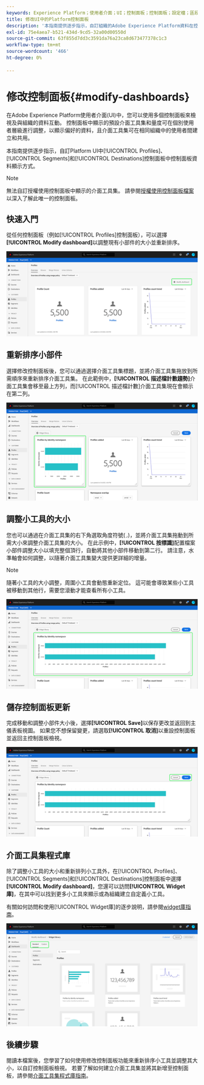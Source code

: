 ```yaml
---
keywords: Experience Platform；使用者介面；UI；控制面板；控制面板；設定檔；區段；目的地；授權使用
title: 修改UI中的Platform控制面板
description: '本指南提供逐步指示，自訂組織的Adobe Experience Platform資料在控制面板中的顯示方式。 '
exl-id: 75e4aea7-b521-434d-9cd5-32a00d00550d
source-git-commit: 63f855d7dd3c3591da76a23ca8d673477378c1c3
workflow-type: tm+mt
source-wordcount: '466'
ht-degree: 0%

---
```


# 修改控制面板{#modify-dashboards}

在Adobe Experience Platform使用者介面(UI)中，您可以使用多個控制面板來檢視及與組織的資料互動。 控制面板中顯示的預設介面工具集和量度可在個別使用者層級進行調整，以顯示偏好的資料，且介面工具集可在相同組織中的使用者間建立和共用。

本指南提供逐步指示，自訂Platform UI中[!UICONTROL Profiles]、[!UICONTROL Segments]和[!UICONTROL Destinations]控制面板中控制面板資料顯示方式。

>[!NOTE]
>
>無法自訂授權使用控制面板中顯示的介面工具集。 請參閱[授權使用控制面板檔案](guides/license-usage.md)以深入了解此唯一的控制面板。

## 快速入門

從任何控制面板（例如[!UICONTROL Profiles]控制面板），可以選擇&#x200B;**[!UICONTROL Modify dashboard]**&#x200B;以調整現有小部件的大小並重新排序。

![](images/customization/modify-dashboard.png)

## 重新排序小部件

選擇修改控制面板後，您可以通過選擇介面工具集標題，並將介面工具集拖放到所需順序來重新排序介面工具集。 在此範例中，**[!UICONTROL 描述檔計數趨勢]**&#x200B;介面工具集會移至最上方列，而[!UICONTROL 描述檔計數]介面工具集現在會顯示在第二列。

![](images/customization/move-widget.png)

## 調整小工具的大小

您也可以通過在介面工具集的右下角選取角度符號(`⌟`)，並將介面工具集拖動到所需大小來調整介面工具集的大小。 在此示例中，**[!UICONTROL 按標識]**&#x200B;配置檔案小部件調整大小以填充整個頂行，自動將其他小部件移動到第二行。 請注意，水準軸會如何調整，以隨著介面工具集變大提供更詳細的增量。

>[!NOTE]
>
>隨著小工具的大小調整，周圍小工具會動態重新定位。 這可能會導致某些小工具被移動到其他行，需要您滾動才能查看所有小工具。

![](images/customization/resize-widget.png)

## 儲存控制面板更新

完成移動和調整小部件大小後，選擇&#x200B;**[!UICONTROL Save]**&#x200B;以保存更改並返回到主儀表板視圖。 如果您不想保留變更，請選取&#x200B;**[!UICONTROL 取消]**&#x200B;以重設控制面板並返回主控制面板檢視。

![](images/customization/save-changes.png)

## 介面工具集程式庫

除了調整小工具的大小和重新排列小工具外，在[!UICONTROL Profiles]、[!UICONTROL Segments]和[!UICONTROL Destinations]控制面板中選擇&#x200B;**[!UICONTROL Modify dashboard]**，您還可以訪問&#x200B;**[!UICONTROL Widget庫]**，在其中可以找到更多小工具來顯示或為組織建立自定義小工具。

有關如何訪問和使用[!UICONTROL Widget庫]的逐步說明，請參閱[widget庫指南](widget-library.md)。

![](images/customization/widget-library.png)

## 後續步驟

閱讀本檔案後，您學習了如何使用修改控制面板功能來重新排序小工具並調整其大小，以自訂控制面板檢視。 若要了解如何建立介面工具集並將其新增至控制面板，請參閱[介面工具集程式庫指南](widget-library.md)。
